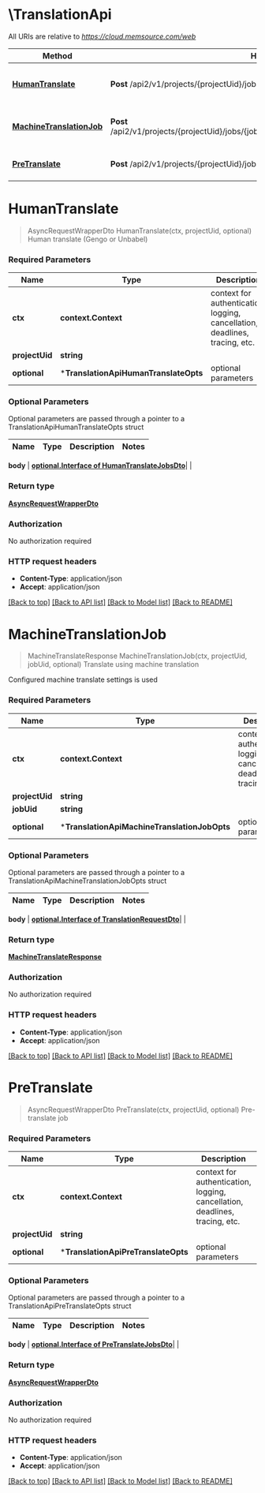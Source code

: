 # \TranslationApi

All URIs are relative to *https://cloud.memsource.com/web*

Method | HTTP request | Description
------------- | ------------- | -------------
[**HumanTranslate**](TranslationApi.md#HumanTranslate) | **Post** /api2/v1/projects/{projectUid}/jobs/humanTranslate | Human translate (Gengo or Unbabel)
[**MachineTranslationJob**](TranslationApi.md#MachineTranslationJob) | **Post** /api2/v1/projects/{projectUid}/jobs/{jobUid}/translations/translateWithMachineTranslation | Translate using machine translation
[**PreTranslate**](TranslationApi.md#PreTranslate) | **Post** /api2/v1/projects/{projectUid}/jobs/preTranslate | Pre-translate job


# **HumanTranslate**
> AsyncRequestWrapperDto HumanTranslate(ctx, projectUid, optional)
Human translate (Gengo or Unbabel)



### Required Parameters

Name | Type | Description  | Notes
------------- | ------------- | ------------- | -------------
 **ctx** | **context.Context** | context for authentication, logging, cancellation, deadlines, tracing, etc.
  **projectUid** | **string**|  | 
 **optional** | ***TranslationApiHumanTranslateOpts** | optional parameters | nil if no parameters

### Optional Parameters
Optional parameters are passed through a pointer to a TranslationApiHumanTranslateOpts struct

Name | Type | Description  | Notes
------------- | ------------- | ------------- | -------------

 **body** | [**optional.Interface of HumanTranslateJobsDto**](HumanTranslateJobsDto.md)|  | 

### Return type

[**AsyncRequestWrapperDto**](AsyncRequestWrapperDto.md)

### Authorization

No authorization required

### HTTP request headers

 - **Content-Type**: application/json
 - **Accept**: application/json

[[Back to top]](#) [[Back to API list]](../README.md#documentation-for-api-endpoints) [[Back to Model list]](../README.md#documentation-for-models) [[Back to README]](../README.md)

# **MachineTranslationJob**
> MachineTranslateResponse MachineTranslationJob(ctx, projectUid, jobUid, optional)
Translate using machine translation

Configured machine translate settings is used

### Required Parameters

Name | Type | Description  | Notes
------------- | ------------- | ------------- | -------------
 **ctx** | **context.Context** | context for authentication, logging, cancellation, deadlines, tracing, etc.
  **projectUid** | **string**|  | 
  **jobUid** | **string**|  | 
 **optional** | ***TranslationApiMachineTranslationJobOpts** | optional parameters | nil if no parameters

### Optional Parameters
Optional parameters are passed through a pointer to a TranslationApiMachineTranslationJobOpts struct

Name | Type | Description  | Notes
------------- | ------------- | ------------- | -------------


 **body** | [**optional.Interface of TranslationRequestDto**](TranslationRequestDto.md)|  | 

### Return type

[**MachineTranslateResponse**](MachineTranslateResponse.md)

### Authorization

No authorization required

### HTTP request headers

 - **Content-Type**: application/json
 - **Accept**: application/json

[[Back to top]](#) [[Back to API list]](../README.md#documentation-for-api-endpoints) [[Back to Model list]](../README.md#documentation-for-models) [[Back to README]](../README.md)

# **PreTranslate**
> AsyncRequestWrapperDto PreTranslate(ctx, projectUid, optional)
Pre-translate job



### Required Parameters

Name | Type | Description  | Notes
------------- | ------------- | ------------- | -------------
 **ctx** | **context.Context** | context for authentication, logging, cancellation, deadlines, tracing, etc.
  **projectUid** | **string**|  | 
 **optional** | ***TranslationApiPreTranslateOpts** | optional parameters | nil if no parameters

### Optional Parameters
Optional parameters are passed through a pointer to a TranslationApiPreTranslateOpts struct

Name | Type | Description  | Notes
------------- | ------------- | ------------- | -------------

 **body** | [**optional.Interface of PreTranslateJobsDto**](PreTranslateJobsDto.md)|  | 

### Return type

[**AsyncRequestWrapperDto**](AsyncRequestWrapperDto.md)

### Authorization

No authorization required

### HTTP request headers

 - **Content-Type**: application/json
 - **Accept**: application/json

[[Back to top]](#) [[Back to API list]](../README.md#documentation-for-api-endpoints) [[Back to Model list]](../README.md#documentation-for-models) [[Back to README]](../README.md)

